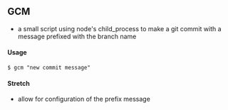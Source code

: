 ## GCM

- a small script using node's child_process to make a git commit with a message prefixed with the branch name

#### Usage

`$ gcm "new commit message"`


#### Stretch
- allow for configuration of the prefix message